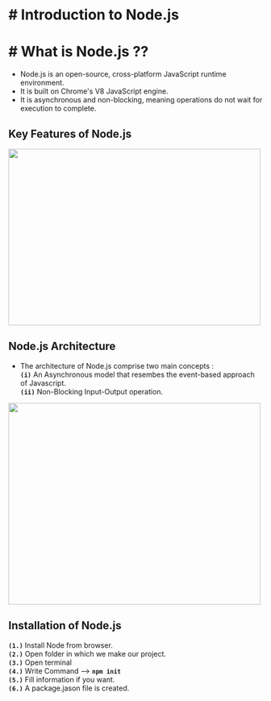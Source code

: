 # # Introduction to Node.js

# # What is Node.js ??

- Node.js is an open-source, cross-platform JavaScript runtime environment.
- It is built on Chrome's V8 JavaScript engine.
- It is asynchronous and non-blocking, meaning operations do not wait for execution to complete.


## Key Features of Node.js

<img src="https://github.com/user-attachments/assets/c5b12235-ac6d-46b9-a4ba-d62327bbd869" width="500" height="350" />

## Node.js Architecture

- The architecture of Node.js comprise two main concepts :  
  **`(i)`** An Asynchronous model that resembes the event-based approach of Javascript.  
  **`(ii)`** Non-Blocking Input-Output operation.


<img width="500" height="400"  src="https://github.com/user-attachments/assets/c968de3b-24d1-48dd-afb9-c0d044fe8ef9" />


## Installation of Node.js

 **`(1.)`** Install Node from browser.  
 **`(2.)`** Open folder in which we make our project.  
 **`(3.)`** Open terminal  
 **`(4.)`** Write Command --> **`npm init`**  
 **`(5.)`** Fill information if you want.  
 **`(6.)`** A package.jason file is created.  


























